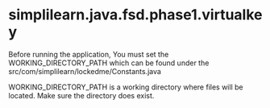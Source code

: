 # simplilearn.java.fsd.phase1.virtualkey

Before running the application, 
    You must set the WORKING_DIRECTORY_PATH which can be found under the src/com/simplilearn/lockedme/Constants.java

WORKING_DIRECTORY_PATH is a working directory where files will be located. Make sure the directory does exist.